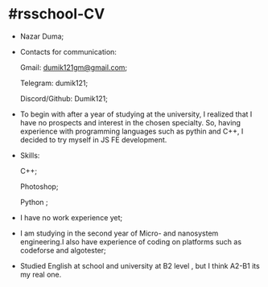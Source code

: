 #rsschool-CV
===

* Nazar Duma;
* Contacts for communication:

    Gmail: dumik121gm@gmail.com;
    
    Telegram: dumik121;
    
    Discord/Github: Dumik121;
* To begin with after a year of studying at the university, I realized that I have no prospects and interest in the chosen specialty. So, having experience with programming languages ​​such as pythin and C++, I decided to try myself in JS FE development.

* Skills:

    C++;
    
    Photoshop;
    
    Python <a little bit>;
* I have no work experience yet;
    
* I am studying in the second year of Micro- and nanosystem engineering.I also have experience of coding on platforms such as codeforse and algotester;
    
* Studied English at school and university at B2 level , but I think A2-B1 its my real one.
    
